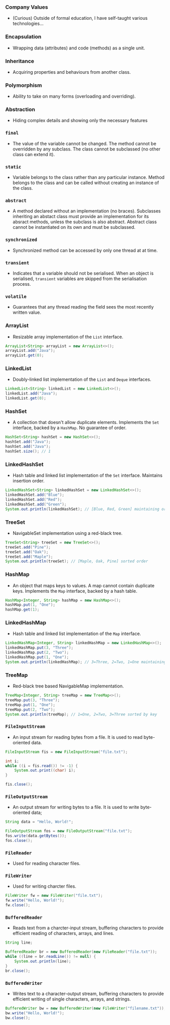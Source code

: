 ### Company Values

- (Curious) Outside of formal education, I have self-taught various technologies...

### Encapsulation

- Wrapping data (attributes) and code (methods) as a single unit.

### Inheritance

- Acquiring properties and behaviours from another class.

### Polymorphism

- Ability to take on many forms (overloading and overriding).

### Abstraction

- Hiding complex details and showing only the necessary features

### `final`

- The value of the variable cannot be changed. The method cannot be
  overridden by any subclass. The class cannot be subclassed (no
  other class can extend it).

### `static`

- Variable belongs to the class rather than any particular instance.
  Method belongs to the class and can be called without creating an
  instance of the class.

### `abstract`

- A method declared without an implementation (no braces). Subclasses
  inheriting an abstact class must provide an implementation for its
  absract methods, unless the subclass is also abstract. Abstract class
  cannot be instantiated on its own and must be subclassed.

### `synchronized`

- Synchronized method can be accessed by only one thread at at time.

### `transient`

- Indicates that a variable should not be serialised. When an object
  is serialised, `transient` variables are skipped from the serialisation
  process.

### `volatile`

- Guarantees that any thread reading the field sees the most recently
  written value.

### ArrayList

- Resizable array implementation of the `List` interface.

```java
ArrayList<String> arrayList = new ArrayList<>();
arrayList.add("Java");
arrayList.get(0);
```

### LinkedList

- Doubly-linked list implementation of the `List` and `Deque` interfaces.

```java
LinkedList<String> linkedList = new LinkedList<>();
linkedList.add("Java");
linkedList.get(0);
```

### HashSet

- A collection that doesn't allow duplicate elements. Implements the
  `Set` interface, backed by a `HashMap`. No guarantee of order.

```java
HashSet<String> hashSet = new HashSet<>();
hashSet.add("Java");
hashSet.add("Java");
hashSet.size(); // 1
```

### LinkedHashSet

- Hash table and linked list implementation of the `Set` interface.
  Maintains insertion order.

```java
LinkedHashSet<String> linkedHashSet = new LinkedHashSet<>();
linkedHashSet.add("Blue");
linkedHashSet.add("Red");
linkedHashSet.add("Green");
System.out.println(linkedHashSet); // [Blue, Red, Green] maintaining order
```

### TreeSet

- NavigableSet implementation using a red-black tree.

```java
TreeSet<String> treeSet = new TreeSet<>();
treeSet.add("Pine");
treeSet.add("Oak");
treeSet.add("Maple");
System.out.println(treeSet); // [Maple, Oak, Pine] sorted order
```

### HashMap

- An object that maps keys to values. A map cannot contain duplicate keys.
  Implements the `Map` interface, backed by a hash table.

```java
HashMap<Integer, String> hashMap = new HashMap<>();
hashMap.put(1, "One");
hashMap.get(1);
```

### LinkedHashMap

- Hash table and linked list implementation of the `Map` interface.

```java
LinkedHashMap<Integer, String> linkedHashMap = new LinkedHashMap<>();
linkedHashMap.put(3, "Three");
linkedHashMap.put(2, "Two");
linkedHashMap.put(1, "One");
System.out.println(linkedHashMap); // 3=Three, 2=Two, 1=One maintaining insertion order
```

### TreeMap

- Red-black tree based NavigableMap implementation.

```java
TreeMap<Integer, String> treeMap = new TreeMap<>();
treeMap.put(3, "Three");
treeMap.put(1, "One");
treeMap.put(2, "Two");
System.out.println(treeMap); // 1=One, 2=Two, 3=Three sorted by key
```

### `FileInputStream`

- An input stream for reading bytes from a file. It is used to read
  byte-oriented data.

```java
FileInputStream fis = new FileInputStream("file.txt");

int i;
while ((i = fis.read()) != -1) {
    System.out.print((char) i);
}

fis.close();
```

### `FileOutputStream`

- An output stream for writing bytes to a file. It is used to write
  byte-oriented data;

```java
String data = "Hello, World!";

FileOutputStream fos = new FileOutputStream("file.txt");
fos.write(data.getBytes());
fos.close();
```

### `FileReader`

- Used for reading character files.

### `FileWriter`

- Used for writing charcter files.

```java
FileWriter fw = new FileWriter("file.txt");
fw.write("Hello, World!");
fw.close();
```

### `BufferedReader`

- Reads text from a charcter-input stream, buffering characters
  to provide efficient reading of characters, arrays, and lines.

```java
String line;

BufferedReader br = new BufferedReader(new FileReader("file.txt"));
while ((line = br.readLine()) != null) {
    System.out.println(line);
}
br.close();
```

### `BufferedWriter`

- Writes text to a character-output stream, buffering characters
  to provide efficient writing of single characters, arrays, and strings.

```java
BufferedWriter bw = new BufferedWriter(new FileWriter("filename.txt"));
bw.write("Hello, World!");
bw.close();
```

